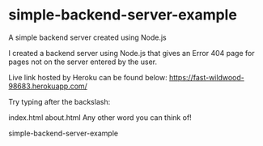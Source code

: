 # simple-backend-server-example
A simple backend server created using Node.js

I created a backend server using Node.js that gives an Error 404 page for pages not on the server entered by the user.

Live link hosted by Heroku can be found below: https://fast-wildwood-98683.herokuapp.com/

Try typing after the backslash:

index.html
about.html
Any other word you can think of!

simple-backend-server-example
